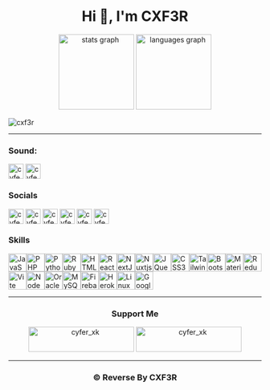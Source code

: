 <h1 align="center">Hi 👋, I'm CXF3R</h1>

<div align="center">
    <img src="https://github-readme-stats.vercel.app/api?username=maurodesouza&hide_title=false&hide_rank=false&show_icons=true&include_all_commits=true&count_private=true&disable_animations=false&theme=dracula&locale=en&hide_border=false" height="150" alt="stats graph"  />
    <img src="https://github-readme-stats.vercel.app/api/top-langs?username=maurodesouza&locale=en&hide_title=false&layout=compact&card_width=320&langs_count=5&theme=dracula&hide_border=false" height="150" alt="languages graph"  />
  </div>

<p align="left"> <img src="https://komarev.com/ghpvc/?username=cxf3r&label=Profile%20views&color=0e75b6&style=flat" alt="cxf3r" /> </p>
 <hr/>
<h3 align="left">Sound:</h3>
    <a href="https://open.spotify.com/user/21h6nv52qavqqmq53aqb72xzq" target="blank"><img align="center" src="https://img.shields.io/badge/Spotify-1ED760?&style=for-the-badge&logo=spotify&logoColor=white" alt="cyfer_xk" height="30" /></a>
    <a href="https://soundcloud.com/cyfer_xk" target="blank"><img align="center" src="https://img.shields.io/badge/SoundCloud-FF3300?style=for-the-badge&logo=soundcloud&logoColor=white" alt="cyfer_xk" height="30" /></a>
</p>

<!-- <a href="xxxxxxxxx" target="blank"><img align="center" src="xxxxxxx" alt="cyfer_xk" height="30" /></a> -->
<h3 align="left">Socials</h3>
    <p align="left">
    <a href="https://www.pinterest.com/cyfer_xk" target="blank"><img align="center" src="https://img.shields.io/badge/Pinterest-%23E60023.svg?&style=for-the badge&logo=Pinterest&logoColor=white" alt="cyfer_xk" height="30" /></a>
    <a href="https://twitter.com/cyfer_xk" target="blank"><img align="center" src="https://img.shields.io/badge/Twitter-1DA1F2?style=for-the-badge&logo=twitter&logoColor=white" alt="cyfer_xk" height="30" /></a>
    <a href="https://instagram.com/cyfer_xk" target="blank"><img align="center" src="https://img.shields.io/badge/Instagram-E4405F?style=for-the-badge&logo=instagram&logoColor=white" alt="cyfer_xk" height="30" /></a>
    <a href="https://www.tiktok.com/@cyfer_xk" target="blank"><img align="center" src="https://img.shields.io/badge/TikTok-000000?style=for-the-badge&logo=tiktok&logoColor=white" alt="cyfer_xk" height="30" /></a>
    <a href="https://www.threads.net/@cyfer_xk" target="blank"><img align="center" src="https://img.shields.io/badge/Threads-000000?style=for-the-badge&logo=Threads&logoColor=white" alt="cyfer_xk" height="30" /></a>
    <a href="https://github.com/CXF3R" target="blank"><img align="center" src="https://img.shields.io/badge/GitHub-100000?style=for-the-badge&logo=github&logoColor=white" alt="cyfer_xk" height="30" /></a>

</p>

<h3 align="left">Skills</h3>

<p align="left">
<a href="https://developer.mozilla.org/en-US/docs/Web/JavaScript" target="_blank" rel="noreferrer"><img src="https://raw.githubusercontent.com/danielcranney/readme-generator/main/public/icons/skills/javascript-colored.svg" width="36" height="36" alt="JavaScript" /></a><a href="https://www.php.net/" target="_blank" rel="noreferrer"><img src="https://raw.githubusercontent.com/danielcranney/readme-generator/main/public/icons/skills/php-colored.svg" width="36" height="36" alt="PHP" /></a><a href="https://www.python.org/" target="_blank" rel="noreferrer"><img src="https://raw.githubusercontent.com/danielcranney/readme-generator/main/public/icons/skills/python-colored.svg" width="36" height="36" alt="Python" /></a><a href="https://www.ruby-lang.org/en/" target="_blank" rel="noreferrer"><img src="https://raw.githubusercontent.com/danielcranney/readme-generator/main/public/icons/skills/ruby-colored.svg" width="36" height="36" alt="Ruby" /></a><a href="https://developer.mozilla.org/en-US/docs/Glossary/HTML5" target="_blank" rel="noreferrer"><img src="https://raw.githubusercontent.com/danielcranney/readme-generator/main/public/icons/skills/html5-colored.svg" width="36" height="36" alt="HTML5" /></a><a href="https://reactjs.org/" target="_blank" rel="noreferrer"><img src="https://raw.githubusercontent.com/danielcranney/readme-generator/main/public/icons/skills/react-colored.svg" width="36" height="36" alt="React" /></a><a href="https://nextjs.org/docs" target="_blank" rel="noreferrer"><img src="https://raw.githubusercontent.com/danielcranney/readme-generator/main/public/icons/skills/nextjs-colored-dark.svg" width="36" height="36" alt="NextJs" /></a><a href="https://nuxtjs.org/" target="_blank" rel="noreferrer"><img src="https://raw.githubusercontent.com/danielcranney/readme-generator/main/public/icons/skills/nuxtjs-colored.svg" width="36" height="36" alt="Nuxtjs" /></a><a href="https://jquery.com/" target="_blank" rel="noreferrer"><img src="https://raw.githubusercontent.com/danielcranney/readme-generator/main/public/icons/skills/jquery-colored.svg" width="36" height="36" alt="JQuery" /></a><a href="https://www.w3.org/TR/CSS/#css" target="_blank" rel="noreferrer"><img src="https://raw.githubusercontent.com/danielcranney/readme-generator/main/public/icons/skills/css3-colored.svg" width="36" height="36" alt="CSS3" /></a><a href="https://tailwindcss.com/" target="_blank" rel="noreferrer"><img src="https://raw.githubusercontent.com/danielcranney/readme-generator/main/public/icons/skills/tailwindcss-colored.svg" width="36" height="36" alt="TailwindCSS" /></a><a href="https://getbootstrap.com/" target="_blank" rel="noreferrer"><img src="https://raw.githubusercontent.com/danielcranney/readme-generator/main/public/icons/skills/bootstrap-colored.svg" width="36" height="36" alt="Bootstrap" /></a><a href="https://mui.com/" target="_blank" rel="noreferrer"><img src="https://raw.githubusercontent.com/danielcranney/readme-generator/main/public/icons/skills/materialui-colored.svg" width="36" height="36" alt="Material UI" /></a><a href="https://redux.js.org/" target="_blank" rel="noreferrer"><img src="https://raw.githubusercontent.com/danielcranney/readme-generator/main/public/icons/skills/redux-colored.svg" width="36" height="36" alt="Redux" /></a><a href="https://vitejs.dev/" target="_blank" rel="noreferrer"><img src="https://raw.githubusercontent.com/danielcranney/readme-generator/main/public/icons/skills/vite-colored.svg" width="36" height="36" alt="Vite" /></a><a href="https://nodejs.org/en/" target="_blank" rel="noreferrer"><img src="https://raw.githubusercontent.com/danielcranney/readme-generator/main/public/icons/skills/nodejs-colored.svg" width="36" height="36" alt="NodeJS" /></a><a href="https://www.oracle.com/uk/index.html" target="_blank" rel="noreferrer"><img src="https://raw.githubusercontent.com/danielcranney/readme-generator/main/public/icons/skills/oracle-colored.svg" width="36" height="36" alt="Oracle" /></a><a href="https://www.mysql.com/" target="_blank" rel="noreferrer"><img src="https://raw.githubusercontent.com/danielcranney/readme-generator/main/public/icons/skills/mysql-colored.svg" width="36" height="36" alt="MySQL" /></a><a href="https://firebase.google.com/" target="_blank" rel="noreferrer"><img src="https://raw.githubusercontent.com/danielcranney/readme-generator/main/public/icons/skills/firebase-colored.svg" width="36" height="36" alt="Firebase" /></a><a href="https://www.heroku.com/" target="_blank" rel="noreferrer"><img src="https://raw.githubusercontent.com/danielcranney/readme-generator/main/public/icons/skills/heroku-colored.svg" width="36" height="36" alt="Heroku" /></a><a href="https://www.linux.org" target="_blank" rel="noreferrer"><img src="https://raw.githubusercontent.com/danielcranney/readme-generator/main/public/icons/skills/linux-colored.svg" width="36" height="36" alt="Linux" /></a><a href="https://cloud.google.com/" target="_blank" rel="noreferrer"><img src="https://raw.githubusercontent.com/danielcranney/readme-generator/main/public/icons/skills/googlecloud-colored.svg" width="36" height="36" alt="Google Cloud" /></a>
</p>

<hr/>
<h3 align="center">Support Me</h3>
    <div align="center">
        <a href="https://www.buymeacoffee.com/cyfer_xk"> <img  src="https://img.shields.io/badge/Buy_Me_A_Coffee-FFDD00?style=for-the-badge&logo=buy-me-a-coffee&logoColor=black" height="50" width="210" alt="cyfer_xk" /></a>
        <a href="https://ko-fi.com/cyfer_xk"> <img src="https://img.shields.io/badge/Ko--fi-F16061?style=for-the-badge&logo=ko-fi&logoColor=white" height="50" width="210" alt="cyfer_xk" /></a>
    </div>
<hr/>

<h3 align="center">©️ Reverse By CXF3R</h3>

<br/>
